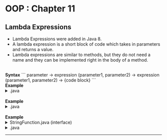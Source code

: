 # OOP : Chapter 11

## Lambda Expressions
* Lambda Expressions were added in Java 8.
* A lambda expression is a short block of code which takes in parameters and returns a value.
* Lambda expressions are similar to methods, but they do not need a name and they can be implemented right in the body of a method.
</br>
<b>Syntax</b>
```
parameter -> expression
(parameter1, parameter2) -> expression
(parameter1, parameter2) -> {code block}
```
</br>
<b>Example</b>

<details>
<summary>.java</summary>

```java
package th.go.dsd.util;

import java.util.ArrayList;
import java.util.List;

public class MyLambda {
    public static void main(String[] args) {
        List<Integer>myList = new ArrayList<>();
        myList.add(1);
        myList.add(3);
        myList.add(5);
        myList.add(8);

        myList.forEach((a)->{
          System.out.println(a);
        });

        myList.forEach(meth);
    }
}
```
</details>

</br>
<b>Example</b>

<details>
<summary>.java</summary>

```java
package th.go.dsd.util;

import java.util.ArrayList;
import java.util.List;
import java.util.function.Consumer;

public class MyLambda {
    public static void main(String[] args) {
        List<Integer>myList = new ArrayList<>();
        myList.add(1);
        myList.add(3);
        myList.add(5);
        myList.add(8);

        Consumer<Integer> meth = (a) -> {
            System.out.println(a);
        };

        myList.forEach(meth);
    }
}
```
</details>

</br>
<b>Example</b>

<details>
<summary>StringFunction.java (interface)</summary>

```java
package th.go.dsd.util;

public interface StringFunction {
    String run(String str);
}
```
</details>

<details>
<summary>.java</summary>

```java
package th.go.dsd.util;

public class MyStringFunction {
    public static void main(String[] args) {
        StringFunction s1 = (s) -> s + "!";
        printFormatted("Hello", s1);
    }

    public static void printFormatted(String str, StringFunction fnc){
        String rest = fnc.run(str);
        System.out.println(rest);
    }
}
```
</details>

---
